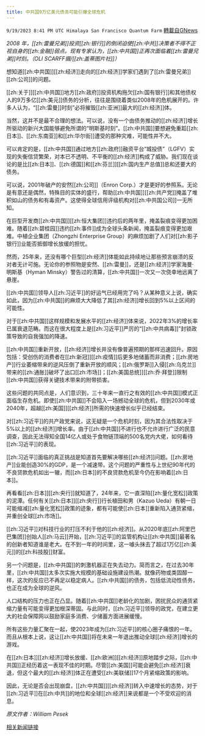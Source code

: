 ```yaml
---
title: 中共国9万亿美元债务可能引爆全球危机
---
```

`9/19/2023 8:41 PM UTC Himalaya San Francisco Quantum Farm` [轉載自GNews](https://gnews.org/articles/1712896)

*2008 年，[[zh:雷曼兄弟]]投资[[zh:银行]]的倒闭迫使[[zh:中共]]决策者不得不正视自身的[[zh:金融]]弱点。现有专家认为，[[zh:中共国]]正再次面临着[[zh:雷曼兄弟]]时刻。（OLI SCARFF摄/[[zh:盖蒂图片社]]）*

想知道[[zh:中共国]][[zh:经济]]走向的[[zh:经济]]学家们遇到了[[zh:雷曼兄弟]][[zh:公司]]的问题。

[[zh:关于]][[zh:中共国]]地方[[zh:政府]]投资机构拖欠[[zh:国有银行]]和其他债权人的9万多亿[[zh:美元]]债务的分析，往往是围绕着类似2008年的危机展开的。许多人认为，“[[zh:雷曼]]时刻”必将摧毁[[zh:亚洲]]最大的[[zh:经济]]体。

当然，这并不是最不合理的想法。可以说，没有一个由债务推动的[[zh:经济]]增长所驱动的新兴大国能够避免所谓的“明斯基时刻”。[[zh:中共国]]要想避免重蹈[[zh:日本]]、[[zh:东南亚]]和[[zh:华尔街]]遭受的那种灾难，可能性并不大。

可以肯定的是，[[zh:中共国]]通过地方[[zh:政府]]融资平台“城投债”（LGFV）实现的失衡信贷繁荣，对本已不透明、不平衡的[[zh:经济]]构成了威胁。我们现在谈论的是比[[zh:日本]]、[[zh:德国]]和[[zh:芬兰]][[zh:国内生产总值]]总和还要大的债务。

可以说，2001年破产的安然[[zh:公司]]（Enron Corp.）才是更好的参照系。无论是有意还是偶然，特殊目的实体的盛行，帮助[[zh:中共国]][[zh:共产党]]掩盖了堆积如山的债务和有毒资产。这使得全球信用评级机构对[[zh:中共国公司]]一无所知。

在巨型开发商[[zh:中共国]][[zh:恒大集团]]违约后的两年里，掩盖裂痕变得更加困难。随着[[zh:碧桂园]]违约[[zh:事件]]成为全球头条新闻，掩盖裂痕变得更加艰难。中植企业集团（Zhongzhi Enterprise Group）的麻烦加剧了人们对[[zh:影子银行]]业能否抵御增长放缓的担忧。

然而，25年来，还没有哪个巨型[[zh:经济]]体能如此持续地让那些预言崩溃的反对者无计可施。无论你的参照物是安然、[[zh:雷曼]]，还是[[zh:经济]]学家海曼·明斯基（Hyman Minsky）警告过的清算，[[zh:中共国]]一次又一次侥幸地远离了悬崖。

[[zh:中共国]]领导人[[zh:习近平]]的好运气已经用完了吗？从某种意义上说，确实如此，因为[[zh:中共国]]的麻烦大大降低了其[[zh:经济]]增长回到5%以上区间的可能性。

对于[[zh:中共国]]这样规模和发展水平的[[zh:经济]]体来说，2022年3%的增长率已属衰退范畴。而这在很大程度上是[[zh:习近平]]严厉的“[[zh:中共病毒]]”封锁政策导致的自我强加的降速。

[[zh:中共国]]重新开放，[[zh:经济]]增长并没有像普遍预期的那样迅速回升。原因包括：受创伤的消费者在[[zh:新冠]][[zh:疫情]]后更多地储蓄而非消费；[[zh:房地产]]行业萎缩带来的逆风压倒了重新开放的顺风；[[zh:俄罗斯]]入侵[[zh:乌克兰]]带来的[[zh:通胀]]破坏了出口[[zh:市场]]；[[zh:美国总统]][[zh:乔·拜登]]限制[[zh:中共国]]获得关键技术带来的附带损害。

这些问题的共同点是，人们意识到，三十年来一直行之有效的[[zh:中共国]]模式正面临生存危机。即使[[zh:中共国]]不会陷入一场撼动全球的危机，但到2030年或2040年，超越[[zh:美国]][[zh:经济]]所需的快速增长似乎已经结束。

对[[zh:习近平]]的共产政党来说，这无疑是一个危机时刻，因为其合法性取决于5%以上的[[zh:经济]]增长率。由于[[zh:中共国]]不进行也不允许进行广泛的民意调查，因此无法得知全国14亿人或处于食物链顶端的500名党内大佬，如何看待[[zh:习近平]]的表现。

[[zh:习近平]]面临的真正挑战是知道首先要解决哪些[[zh:经济]]问题。[[zh:房地产]]业能创造30%的GDP，是一个减速带。这个问题的严重性与上世纪90年代的不良贷款危机如出一辙，而[[zh:日本]]的不良贷款危机至今仍在影响着[[zh:日本]]。

再看看[[zh:日本]][[zh:央行]]就知道了，24年来，它一直深陷[[zh:量化宽松]]政策的泥潭。任何有关[[zh:日本]][[zh:央行]]行长植田和男（Kazuo Ueda）有朝一日可能缩减[[zh:量化宽松]]政策的迹象，都有可能使[[zh:日本]]重新陷入通货紧缩，并重创全球[[zh:市场]]。

[[zh:习近平]]对科技行业的打压不利于他的[[zh:经济]]。从2020年底[[zh:阿里巴巴集团]]创始人[[zh:马云]]开始，[[zh:习近平]]的监管机构让[[zh:中共国]]最著名的创新者知道谁是老大。在不到一年的时间里，这一噱头抹去了超过1万亿[[zh:美元]]的[[zh:科技股]]财富。

另一个问题是，[[zh:中共国]]的刺激机器正在失去动力。简而言之，在过去30年里，[[zh:中共国]]太多次实施大规模的基础设施建设热潮。就像药物或类固醇一样，这次的反应已不再足以稳定病人。[[zh:中共国]]的债务，包括低流动性债务，也正在成为全球的逆风。

人口结构的压力也正在凸显。随着[[zh:中共国]]老龄化的加剧，困扰民众的通货紧缩力量有可能变得更加根深蒂固。与此同时，[[zh:习近平]]领导的政党，在建立更大的社会保障网以鼓励家庭多消费、少储蓄方面进展缓慢。

所有这些力量汇聚在一起，使2023年成为[[zh:习近平]]的核心圈子痛恨的一年。而且从根本上说，这让[[zh:中共国]]将在未来一年退出推动全球[[zh:经济]]增长的游戏。

在[[zh:日本]][[zh:经济]]增长放缓、[[zh:欧洲]][[zh:经济]]原地踏步之际，[[zh:中共国]]正经历着这一表现不佳的时期。尽管[[zh:美国]]可能会避免[[zh:经济]]衰退，但这个最大的[[zh:经济]]体正在遭受[[zh:美联储]]17个月紧缩政策的影响。

因此，无论是否会出现崩盘，[[zh:中共国]][[zh:经济]]转入中速增长的态势，对于[[zh:习近平]]在[[zh:中共]]的地位和全球[[zh:经济]]来说都是一个不受欢迎的消息。

*原文作者：William Pesek*

[相关新闻链接](https://www.forbes.com/sites/williampesek/2023/09/15/chinas-9-trillion-debt-problem-is-a-global-one-too/?sh=3577c21219c7)

